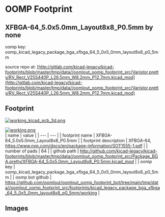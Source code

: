 # OOMP Footprint  
## XFBGA-64_5.0x5.0mm_Layout8x8_P0.5mm  by none  
  
oomp key: oomp_kicad_legacy_package_bga_xfbga_64_5_0x5_0mm_layout8x8_p0_5mm  
  
source repo at: [http://gitlab.com/kicad-legacy/kicad-footprints/blob/master/tmp/data//oomlout_oomp_footprint_src/Varistor.pretty/RV_Rect_V25S440P_L26.5mm_W8.2mm_P12.7mm.kicad_mod](http://gitlab.com/kicad-legacy/kicad-footprints/blob/master/tmp/data//oomlout_oomp_footprint_src/Varistor.pretty/RV_Rect_V25S440P_L26.5mm_W8.2mm_P12.7mm.kicad_mod)  
## Footprint  
  
[![working_kicad_pcb_3d.png](working_kicad_pcb_3d_600.png)](working_kicad_pcb_3d.png)  
  
[![working.png](working_600.png)](working.png)  
| name | value | 
| --- | --- | 
| footprint name | XFBGA-64_5.0x5.0mm_Layout8x8_P0.5mm | 
| footprint description | XFBGA-64, https://www.nxp.com/docs/en/package-information/SOT1555-1.pdf | 
| number of pads | 64 | 
| github path | http://github.com/kicad-legacy/kicad-footprints/blob/master/tmp/data//oomlout_oomp_footprint_src/Package_BGA.pretty/XFBGA-64_5.0x5.0mm_Layout8x8_P0.5mm.kicad_mod | 
| oomp key | oomp_kicad_legacy_package_bga_xfbga_64_5_0x5_0mm_layout8x8_p0_5mm | 
| oomp bot github | https://github.com/oomlout/oomlout_oomp_footprint_bot/tree/main/tmp/data//oomlout_oomp_footprint_src/footprints/kicad_legacy_package_bga_xfbga_64_5_0x5_0mm_layout8x8_p0_5mm/working | 
## Images  
